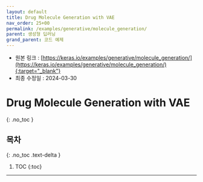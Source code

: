 ```yaml
---
layout: default
title: Drug Molecule Generation with VAE
nav_order: 25+00
permalink: /examples/generative/molecule_generation/
parent: 생성형 딥러닝
grand_parent: 코드 예제
---
```


* 원본 링크 : [https://keras.io/examples/generative/molecule_generation/](https://keras.io/examples/generative/molecule_generation/){:target="_blank"}
* 최종 수정일 : 2024-03-30

# Drug Molecule Generation with VAE
{: .no_toc }

## 목차
{: .no_toc .text-delta }

1. TOC
{:toc}

---
